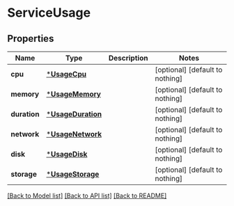 # ServiceUsage


## Properties
Name | Type | Description | Notes
------------ | ------------- | ------------- | -------------
**cpu** | [***UsageCpu**](UsageCpu.md) |  | [optional] [default to nothing]
**memory** | [***UsageMemory**](UsageMemory.md) |  | [optional] [default to nothing]
**duration** | [***UsageDuration**](UsageDuration.md) |  | [optional] [default to nothing]
**network** | [***UsageNetwork**](UsageNetwork.md) |  | [optional] [default to nothing]
**disk** | [***UsageDisk**](UsageDisk.md) |  | [optional] [default to nothing]
**storage** | [***UsageStorage**](UsageStorage.md) |  | [optional] [default to nothing]


[[Back to Model list]](../README.md#models) [[Back to API list]](../README.md#api-endpoints) [[Back to README]](../README.md)


